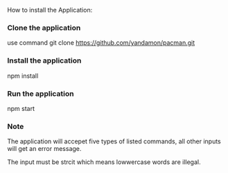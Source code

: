 How to install the Application:


### Clone the application
use command git clone https://github.com/yandamon/pacman.git

### Install the application
npm install

### Run the application
npm start

### Note
The application will accepet five types of listed commands, all other inputs will get an error message.

The input must be strcit which means lowwercase words are illegal.
